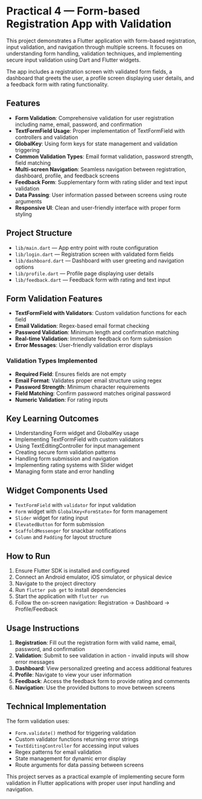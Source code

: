 # Practical 4 — Form-based Registration App with Validation

This project demonstrates a Flutter application with form-based registration, input validation, and navigation through multiple screens. It focuses on understanding form handling, validation techniques, and implementing secure input validation using Dart and Flutter widgets.

The app includes a registration screen with validated form fields, a dashboard that greets the user, a profile screen displaying user details, and a feedback form with rating functionality.

## Features

- **Form Validation**: Comprehensive validation for user registration including name, email, password, and confirmation
- **TextFormField Usage**: Proper implementation of TextFormField with controllers and validation
- **GlobalKey<FormState>**: Using form keys for state management and validation triggering
- **Common Validation Types**: Email format validation, password strength, field matching
- **Multi-screen Navigation**: Seamless navigation between registration, dashboard, profile, and feedback screens
- **Feedback Form**: Supplementary form with rating slider and text input validation
- **Data Passing**: User information passed between screens using route arguments
- **Responsive UI**: Clean and user-friendly interface with proper form styling

## Project Structure

- `lib/main.dart` — App entry point with route configuration
- `lib/login.dart` — Registration screen with validated form fields
- `lib/dashboard.dart` — Dashboard with user greeting and navigation options
- `lib/profile.dart` — Profile page displaying user details
- `lib/feedback.dart` — Feedback form with rating and text input

## Form Validation Features

- **TextFormField with Validators**: Custom validation functions for each field
- **Email Validation**: Regex-based email format checking
- **Password Validation**: Minimum length and confirmation matching
- **Real-time Validation**: Immediate feedback on form submission
- **Error Messages**: User-friendly validation error displays

### Validation Types Implemented

- **Required Field**: Ensures fields are not empty
- **Email Format**: Validates proper email structure using regex
- **Password Strength**: Minimum character requirements
- **Field Matching**: Confirm password matches original password
- **Numeric Validation**: For rating inputs

## Key Learning Outcomes

- Understanding Form widget and GlobalKey<FormState> usage
- Implementing TextFormField with custom validators
- Using TextEditingController for input management
- Creating secure form validation patterns
- Handling form submission and navigation
- Implementing rating systems with Slider widget
- Managing form state and error handling

## Widget Components Used

- `TextFormField` with `validator` for input validation
- `Form` widget with `GlobalKey<FormState>` for form management
- `Slider` widget for rating input
- `ElevatedButton` for form submission
- `ScaffoldMessenger` for snackbar notifications
- `Column` and `Padding` for layout structure

## How to Run

1. Ensure Flutter SDK is installed and configured
2. Connect an Android emulator, iOS simulator, or physical device
3. Navigate to the project directory
4. Run `flutter pub get` to install dependencies
5. Start the application with `flutter run`
6. Follow the on-screen navigation: Registration → Dashboard → Profile/Feedback

## Usage Instructions

1. **Registration**: Fill out the registration form with valid name, email, password, and confirmation
2. **Validation**: Submit to see validation in action - invalid inputs will show error messages
3. **Dashboard**: View personalized greeting and access additional features
4. **Profile**: Navigate to view your user information
5. **Feedback**: Access the feedback form to provide rating and comments
6. **Navigation**: Use the provided buttons to move between screens

## Technical Implementation

The form validation uses:
- `Form.validate()` method for triggering validation
- Custom validator functions returning error strings
- `TextEditingController` for accessing input values
- Regex patterns for email validation
- State management for dynamic error display
- Route arguments for data passing between screens

This project serves as a practical example of implementing secure form validation in Flutter applications with proper user input handling and navigation.
